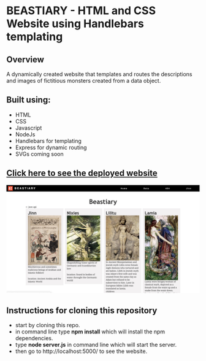 # BEASTIARY - HTML and CSS Website using Handlebars templating

## Overview ##
A dynamically created website that templates and routes the descriptions and images of fictitious monsters created from a  data object. 
## Built using: ##

- HTML
- CSS
- Javascript
- NodeJs
- Handlebars for templating
- Express for dynamic routing
- SVGs coming soon

## [Click here to see the deployed website](https://mysterious-tor-51117.herokuapp.com/) 

![finished website](./public/assets/images/finished-website.jpg)

## Instructions for cloning this repository
- start by cloning this repo.
- in command line type **npm install** which will install the npm dependencies.
- type **node server.js** in command line which will start the server. 
- then go to http://localhost:5000/ to see the website.

